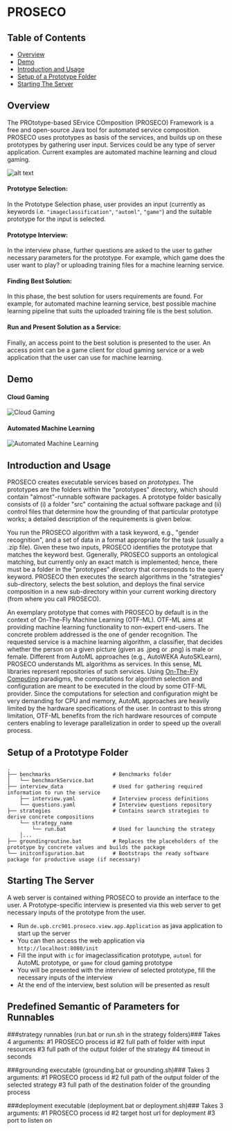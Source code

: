 # PROSECO
## Table of Contents
* [Overview](#overview)
* [Demo](#demo)
* [Introduction and Usage](#introduction-and-usage)
* [Setup of a Prototype Folder](#setup-of-a-prototype-folder)
* [Starting The Server](#starting-the-server)

## Overview
The PROtotype-based SErvice COmposition (PROSECO) Framework is a free and open-source Java tool for automated service composition. PROSECO uses prototypes as basis of the services, and builds up on these prototypes by gathering user input. Services could be any type of server application. Current examples are automated machine learning and cloud gaming.

![alt text](https://github.com/fmohr/PROSECO/raw/development/doc/img/proseco-overview.png "PROSECO Overview")

#### Prototype Selection: 
In the Prototype Selection phase, user provides an input (currently as keywords i.e. `"imageclassification"`, `"automl"`, `"game"`) and the suitable prototype for the input is selected.

#### Prototype Interview:
In the interview phase, further questions are asked to the user to gather necessary parameters for the prototype. For example, which game does the user want to play? or uploading training files for a machine learning service.

#### Finding Best Solution:
In this phase, the best solution for users requirements are found. For example, for automated machine learning service, best possible machine learning pipeline that suits the uploaded training file is the best solution. 

#### Run and Present Solution as a Service:
Finally, an access point to the best solution is presented to the user. An access point can be a game client for cloud gaming service or a web application that the user can use for machine learning.

## Demo

#### Cloud Gaming
![Cloud Gaming](https://thumbs.gfycat.com/GenuineRealFlyingfish-size_restricted.gif)

#### Automated Machine Learning
![Automated Machine Learning](https://thumbs.gfycat.com/SpitefulRegalAmericancreamdraft-size_restricted.gif)


## Introduction and Usage
PROSECO creates executable services based on *prototypes*.
The prototypes are the folders within the "prototypes" directory, which should contain "almost"-runnable software packages.
A prototype folder basically consists of (i) a folder "src" containing the actual software package and (ii) control files that determine how the grounding of that particular prototype works; a detailed description of the requirements is given below.

You run the PROSECO algorithm with a task keyword, e.g., "gender recognition", and a set of data in a format appropriate for the task (usually a .zip file). Given these two inputs, PROSECO identifies the prototype that matches the keyword best.
Ggenerally, PROSECO supports an ontological matching, but currently only an exact match is implemented; hence, there must be a folder in the "prototypes" directory that corresponds to the query keyword. PROSECO then executes the search algorithms in the "strategies" sub-directory, selects the best solution, and deploys the final service composition in a new sub-directory within your current working directory (from where you call PROSECO).

An exemplary prototype that comes with PROSECO by default is in the context of On-The-Fly Machine Learning (OTF-ML). OTF-ML aims at providing machine learning functionality to non-expert end-users. The concrete problem addressed is the one of gender recognition. The requested service is a machine learning algorithm, a classifier, that decides whether the person on a given picture (given as .jpeg or .png) is male or female. Different from AutoML approaches (e.g., AutoWEKA AutoSKLearn), PROSECO understands ML algorithms as services. In this sense, ML libraries represent repositories of such services. Using [On-The-Fly Computing](https://sfb901.uni-paderborn.de) paradigms, the computations for algorithm selection and configuration are meant to be executed in the cloud by some OTF-ML provider. Since the computations for selection and configuration might be very demanding for CPU and memory, AutoML approaches are heavily limited by the hardware specifications of the user. In contrast to this strong limitation, OTF-ML benefits from the rich hardware resources of compute centers enabling to leverage parallelization in order to speed up the overall process. 

## Setup of a Prototype Folder
    .
    ├── benchmarks                    # Benchmarks folder
    │   └── benchmarkService.bat      
    ├── interview_data                # Used for gathering required information to run the service
        ├── interview.yaml            # Interview process definitions
        └── questions.yaml            # Interview questions repository
    ├── strategies                    # Contains search strategies to derive concrete compositions
        └── strategy_name             
            └── run.bat               # Used for launching the strategy
        │...
    ├── groundingroutine.bat          # Replaces the placeholders of the prototype by concrete values and builds the package
    └── initconfiguration.bat         # Bootstraps the ready software package for productive usage (if necessary)
    


## Starting The Server
A web server is contained withing PROSECO to provide an interface to the user. A Prototype-specific interview is presented via this web server to get necessary inputs of the prototype from the user.
 * Run `de.upb.crc901.proseco.view.app.Application` as java application to start up the server
 * You can then access the web application via `http://localhost:8080/init`
 * Fill the input with `ic` for imageclassification prototype, `automl` for AutoML prototype, or `game` for cloud gaming prototype
 * You will be presented with the interview of selected prototype, fill the necessary inputs of the interview
 * At the end of the interview, best solution will be presented as result
 


## Predefined Semantic of Parameters for Runnables ##
###strategy runnables (run.bat or run.sh in the strategy folders)###
Takes 4 arguments:
 #1 PROSECO process id
 #2 full path of folder with input resources
 #3 full path of the output folder of the strategy
 #4 timeout in seconds
 
###grounding executable (grounding.bat or grounding.sh)###
Takes 3 arguments:
 #1 PROSECO process id
 #2 full path of the output folder of the selected strategy
 #3 full path of the destination folder of the grounding process
 
###deployment executable (deployment.bat or deployment.sh)###
Takes 3 arguments:
 #1 PROSECO process id
 #2 target host url for deployment
 #3 port to listen on